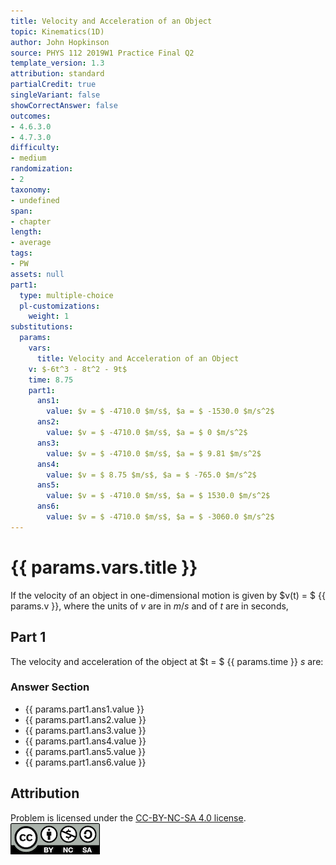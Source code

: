 ```yaml
---
title: Velocity and Acceleration of an Object
topic: Kinematics(1D)
author: John Hopkinson
source: PHYS 112 2019W1 Practice Final Q2
template_version: 1.3
attribution: standard
partialCredit: true
singleVariant: false
showCorrectAnswer: false
outcomes:
- 4.6.3.0
- 4.7.3.0
difficulty:
- medium
randomization:
- 2
taxonomy:
- undefined
span:
- chapter
length:
- average
tags:
- PW
assets: null
part1:
  type: multiple-choice
  pl-customizations:
    weight: 1
substitutions:
  params:
    vars:
      title: Velocity and Acceleration of an Object
    v: $-6t^3 - 8t^2 - 9t$
    time: 8.75
    part1:
      ans1:
        value: $v = $ -4710.0 $m/s$, $a = $ -1530.0 $m/s^2$
      ans2:
        value: $v = $ -4710.0 $m/s$, $a = $ 0 $m/s^2$
      ans3:
        value: $v = $ -4710.0 $m/s$, $a = $ 9.81 $m/s^2$
      ans4:
        value: $v = $ 8.75 $m/s$, $a = $ -765.0 $m/s^2$
      ans5:
        value: $v = $ -4710.0 $m/s$, $a = $ 1530.0 $m/s^2$
      ans6:
        value: $v = $ -4710.0 $m/s$, $a = $ -3060.0 $m/s^2$
---
```

# {{ params.vars.title }}
If the velocity of an object in one-dimensional motion is given by $v(t) = $ {{ params.v }}, where the units of $v$ are in $m/s$ and of $t$ are in seconds,

## Part 1

The velocity and acceleration of the object at $t = $ {{ params.time }} $s$ are:

### Answer Section

- {{ params.part1.ans1.value }}
- {{ params.part1.ans2.value }}
- {{ params.part1.ans3.value }}
- {{ params.part1.ans4.value }}
- {{ params.part1.ans5.value }}
- {{ params.part1.ans6.value }}

## Attribution

Problem is licensed under the [CC-BY-NC-SA 4.0 license](https://creativecommons.org/licenses/by-nc-sa/4.0/).<br> ![The Creative Commons 4.0 license requiring attribution-BY, non-commercial-NC, and share-alike-SA license.](https://raw.githubusercontent.com/firasm/bits/master/by-nc-sa.png)